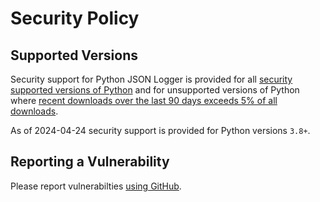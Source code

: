 # Security Policy

## Supported Versions

Security support for Python JSON Logger is provided for all [security supported versions of Python](https://endoflife.date/python) and for unsupported versions of Python where [recent downloads over the last 90 days exceeds 5% of all downloads](https://pypistats.org/packages/python-json-logger).


As of 2024-04-24 security support is provided for Python versions `3.8+`.


## Reporting a Vulnerability

Please report vulnerabilties [using GitHub](https://github.com/nhairs/python-json-logger/security/advisories/new).
